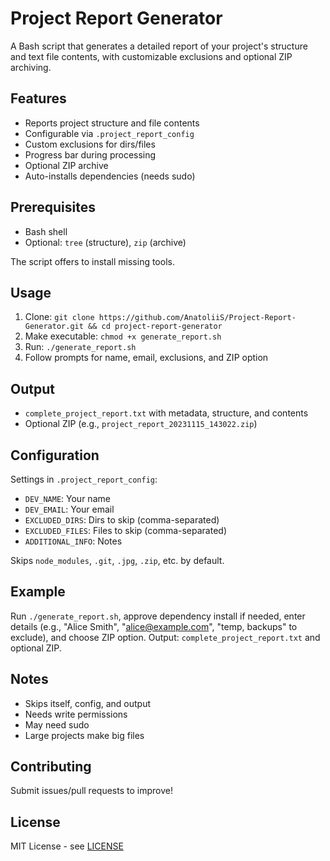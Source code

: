 # Project Report Generator

A Bash script that generates a detailed report of your project's structure and text file contents, with customizable exclusions and optional ZIP archiving.

## Features

- Reports project structure and file contents
- Configurable via `.project_report_config`
- Custom exclusions for dirs/files
- Progress bar during processing
- Optional ZIP archive
- Auto-installs dependencies (needs sudo)

## Prerequisites

- Bash shell
- Optional: `tree` (structure), `zip` (archive)

The script offers to install missing tools.

## Usage

1. Clone: `git clone https://github.com/AnatoliiS/Project-Report-Generator.git && cd project-report-generator`
2. Make executable: `chmod +x generate_report.sh`
3. Run: `./generate_report.sh`
4. Follow prompts for name, email, exclusions, and ZIP option

## Output

- `complete_project_report.txt` with metadata, structure, and contents
- Optional ZIP (e.g., `project_report_20231115_143022.zip`)

## Configuration

Settings in `.project_report_config`:
- `DEV_NAME`: Your name
- `DEV_EMAIL`: Your email
- `EXCLUDED_DIRS`: Dirs to skip (comma-separated)
- `EXCLUDED_FILES`: Files to skip (comma-separated)
- `ADDITIONAL_INFO`: Notes

Skips `node_modules`, `.git`, `.jpg`, `.zip`, etc. by default.

## Example

Run `./generate_report.sh`, approve dependency install if needed, enter details (e.g., "Alice Smith", "alice@example.com", "temp, backups" to exclude), and choose ZIP option. Output: `complete_project_report.txt` and optional ZIP.

## Notes

- Skips itself, config, and output
- Needs write permissions
- May need sudo
- Large projects make big files

## Contributing

Submit issues/pull requests to improve!

## License

MIT License - see [LICENSE](LICENSE)